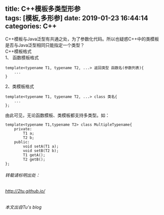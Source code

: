 title: C++模板多类型形参  
tags: [模板,多形参]
date: 2019-01-23 16:44:14
categories: C++  
---
C++模板与Java泛型有共通之处，为了参数化代码。所以也疑惑C++中的类模板是否与Java泛型相同只能指定一个类型？  
C++模板格式  
1、 函数模板格式  
```
template<typename T1, typename T2, ...> 返回类型 函数名(参数列表){
    ...
}
```
2、类模板格式  
```
template<typename T1, typename T2, ...> class 类名{
    ...
};
```

<!-- more -->
  
由此可见，无论函数模板、类模板都支持多类型。如：
```
template<typename T1,typename T2> class MultipleTypename{
    private:
        T1 a;
        T2 b;
    public:
        void setA(T1 a);
        void setB(T2 b);
        T1 getA();
        T2 getB();
};
```

###### 转载请标明出处： 
###### http://2tu.github.io/
###### 本文出自Tu's blog
